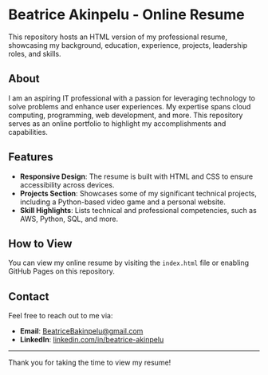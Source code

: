 # Beatrice Akinpelu - Online Resume

This repository hosts an HTML version of my professional resume, showcasing my background, education, experience, projects, leadership roles, and skills.

## About
I am an aspiring IT professional with a passion for leveraging technology to solve problems and enhance user experiences. My expertise spans cloud computing, programming, web development, and more. This repository serves as an online portfolio to highlight my accomplishments and capabilities.

## Features
- **Responsive Design**: The resume is built with HTML and CSS to ensure accessibility across devices.
- **Projects Section**: Showcases some of my significant technical projects, including a Python-based video game and a personal website.
- **Skill Highlights**: Lists technical and professional competencies, such as AWS, Python, SQL, and more.

## How to View
You can view my online resume by visiting the `index.html` file or enabling GitHub Pages on this repository.

## Contact
Feel free to reach out to me via:
- **Email**: [BeatriceBakinpelu@gmail.com](mailto:BeatriceBakinpelu@gmail.com)
- **LinkedIn**: [linkedin.com/in/beatrice-akinpelu](https://www.linkedin.com/in/beatrice-akinpelu)

---

Thank you for taking the time to view my resume!

